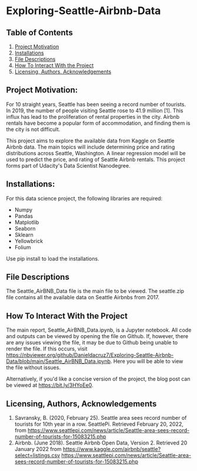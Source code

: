 # Exploring-Seattle-Airbnb-Data

## Table of Contents

1. [Project Motivation](https://github.com/Danieldacruz7/Exploring-Seattle-Airbnb-Data/blob/main/README.md#project-motivation)
2. [Installations](https://github.com/Danieldacruz7/Exploring-Seattle-Airbnb-Data/blob/main/README.md#installations)
3. [File Descriptions](https://github.com/Danieldacruz7/Exploring-Seattle-Airbnb-Data/blob/main/README.md#file-descriptions)
4. [How To Interact With the Project](https://github.com/Danieldacruz7/Exploring-Seattle-Airbnb-Data/blob/main/README.md#how-to-interact-with-the-project)
5. [Licensing, Authors, Acknowledgements](https://github.com/Danieldacruz7/Exploring-Seattle-Airbnb-Data/blob/main/README.md#licensing-authors-acknowledgements)

## Project Motivation:
For 10 straight years, Seattle has been seeing a record number of tourists. In 2019, the number of people visiting Seattle rose to 41.9 million [1]. This influx has lead to the proliferation of rental properties in the city. Airbnb rentals have become a popular form of accommodation, and finding them is the city is not difficult.

This project aims to explore the available data from Kaggle on Seattle Airbnb data. The main topics will include determining price and rating distributions across Seattle, Washington. A linear regression model will be used to predict the price, and rating of Seattle Airbnb rentals. This project forms part of Udacity's Data Scientist Nanodegree.  

## Installations:
For this data science project, the following libraries are required:
- Numpy
- Pandas
- Matplotlib
- Seaborn
- Sklearn
- Yellowbrick
- Folium

Use pip install to load the installations.

## File Descriptions
The Seattle_AirBNB_Data file is the main file to be viewed. The seattle.zip file contains all the available data on Seattle Airbnbs from 2017.

## How To Interact With the Project
The main report, Seattle_AirBNB_Data.ipynb, is a Jupyter notebook. All code and outputs can be viewed by opening the file on Github. If, however, there are any issues viewing the file, it may be due to Github being unable to render the file. If this occurs, visit https://nbviewer.org/github/Danieldacruz7/Exploring-Seattle-Airbnb-Data/blob/main/Seattle_AirBNB_Data.ipynb. Here you will be able to view the file without issues.

Alternatively, if you'd like a concise version of the project, the blog post can be viewed at https://bit.ly/3HYoEe0. 


## Licensing, Authors, Acknowledgements

1. Savransky, B. (2020, February 25). Seattle area sees record number of tourists for 10th year in a row. SeattlePi. Retrieved February 20, 2022, from https://www.seattlepi.com/news/article/Seattle-area-sees-record-number-of-tourists-for-15083215.php
2. Airbnb. (June 2018). Seattle Airbnb Open Data, Version 2. Retrieved 20 January 2022 from https://www.kaggle.com/airbnb/seattle?select=listings.csv
https://www.seattlepi.com/news/article/Seattle-area-sees-record-number-of-tourists-for-15083215.php
